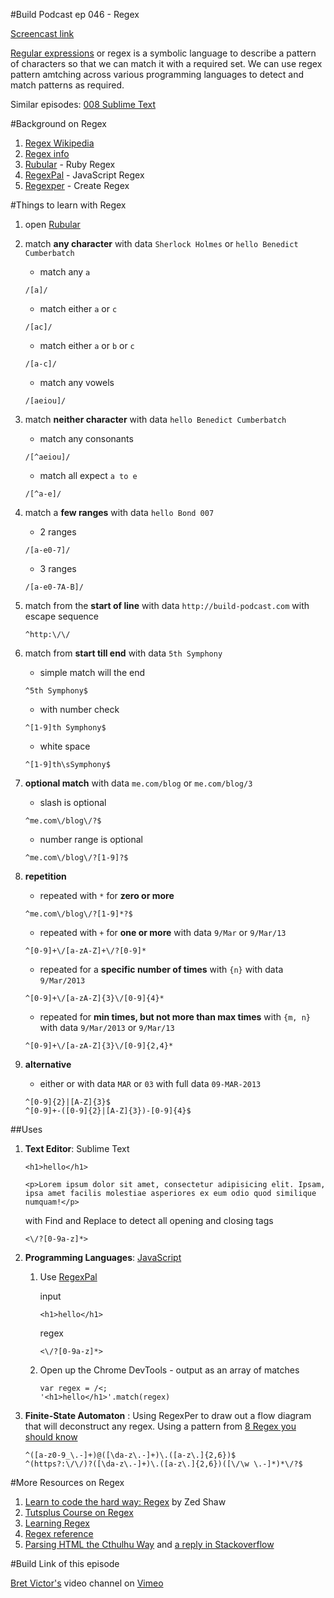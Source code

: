 #Build Podcast ep 046 - Regex

[Screencast link](http://build-podcast.com/regex/)

[Regular expressions](http://en.wikipedia.org/wiki/Regular_expression) or regex is a symbolic language to describe a pattern of characters so that we can match it with a required set. We can use regex pattern amtching across various programming languages to detect and match patterns as required.

Similar episodes: [008 Sublime Text](http://build-podcast.com/sublime-text/)

#Background on Regex 

1. [Regex Wikipedia](http://en.wikipedia.org/wiki/Regular_expression)
1. [Regex info](http://www.regular-expressions.info/)
1. [Rubular](http://rubular.com/) - Ruby Regex
1. [RegexPal](http://regexpal.com/) - JavaScript Regex
1. [Regexper](http://www.regexper.com/) - Create Regex 

#Things to learn with Regex 

1. open [Rubular](http://rubular.com/)
1. match **any character** with data `Sherlock Holmes` or `hello Benedict Cumberbatch`

    - match any `a`

    ```
    /[a]/
    ```
    - match either `a` or `c`
    
    ```
    /[ac]/
    ```
    
    - match either `a` or `b` or `c`
    
    ```
    /[a-c]/
    ```
    
    - match any vowels
    
    ```
    /[aeiou]/
    ```

1. match **neither character** with data `hello Benedict Cumberbatch`

    - match any consonants
    
    ```
    /[^aeiou]/
    ```
    
    - match all expect `a to e`
    
    ```
    /[^a-e]/
    ```
1. match a **few ranges** with data `hello Bond 007`

    - 2 ranges

    ```
    /[a-e0-7]/
    ```

    - 3 ranges
    
    ```
    /[a-e0-7A-B]/
    ```

1. match from the **start of line** with data `http://build-podcast.com` with escape sequence

    ```
    ^http:\/\/
    ```
1. match from **start till end** with data `5th Symphony`   

    - simple match will the end

    ```
    ^5th Symphony$
    ``` 

    - with number check
    
    ```
    ^[1-9]th Symphony$
    ```
    
    - white space
    
    ```
    ^[1-9]th\sSymphony$
    ```

1. **optional match** with data `me.com/blog` or `me.com/blog/3`

    - slash is optional
    
    ```
    ^me.com\/blog\/?$
    ```
    
    - number range is optional
    
    ```
    ^me.com\/blog\/?[1-9]?$
    ```

1. **repetition** 

    - repeated with `*` for **zero or more**
    
    ```
    ^me.com\/blog\/?[1-9]*?$
    ```

    - repeated with `+` for **one or more** with data `9/Mar` or `9/Mar/13`
    
    ```
    ^[0-9]+\/[a-zA-Z]+\/?[0-9]*
    ```
    
    - repeated for a **specific number of times** with `{n}` with data `9/Mar/2013`

    
    ```
    ^[0-9]+\/[a-zA-Z]{3}\/[0-9]{4}*
    ```
    
    - repeated for **min times, but not more than max times** with `{m, n}` with data `9/Mar/2013` or `9/Mar/13`
    
    ```
    ^[0-9]+\/[a-zA-Z]{3}\/[0-9]{2,4}*
    ```

1. **alternative**

    - either or with data `MAR` or `03` with full data `09-MAR-2013`
    
    ```
    ^[0-9]{2}|[A-Z]{3}$
    ^[0-9]+-([0-9]{2}|[A-Z]{3})-[0-9]{4}$
    ```
 
##Uses
 
1. **Text Editor**: Sublime Text

    ```
    <h1>hello</h1>

    <p>Lorem ipsum dolor sit amet, consectetur adipisicing elit. Ipsam, ipsa amet facilis molestiae asperiores ex eum odio quod similique numquam!</p>
    ```
    
    with Find and Replace to detect all opening and closing tags
    
    ```
    <\/?[0-9a-z]*>
    ```

1. **Programming Languages**: [JavaScript](https://developer.mozilla.org/en-US/docs/Web/JavaScript/Guide/Regular_Expressions) 

    1. Use [RegexPal](http://regexpal.com/)
    
        input
        
        ```
        <h1>hello</h1>
        ```
        
        regex
        
        ```
        <\/?[0-9a-z]*>
        ```
        
    1. Open up the Chrome DevTools - output as an array of matches

        ```
        var regex = /<;
        '<h1>hello</h1>'.match(regex)
        ``` 
1. **Finite-State Automaton** : Using RegexPer to draw out a flow diagram that will deconstruct any regex. Using a pattern from [8 Regex you should know](http://net.tutsplus.com/tutorials/other/8-regular-expressions-you-should-know/)

    ```
    ^([a-z0-9_\.-]+)@([\da-z\.-]+)\.([a-z\.]{2,6})$
    ^(https?:\/\/)?([\da-z\.-]+)\.([a-z\.]{2,6})([\/\w \.-]*)*\/?$ 
    ``` 


#More Resources on Regex 
1. [Learn to code the hard way: Regex](http://regex.learncodethehardway.org/book/) by Zed Shaw
1. [Tutsplus Course on Regex](https://tutsplus.com/course/regular-expressions-up-and-running/)
1. [Learning Regex](http://stackoverflow.com/questions/4736/learning-regular-expressions)
1. [Regex reference](http://www.regular-expressions.info/reference.html)
1. [Parsing HTML the Cthulhu Way](http://www.codinghorror.com/blog/2009/11/parsing-html-the-cthulhu-way.html) and [a reply in Stackoverflow](http://stackoverflow.com/questions/1732348/regex-match-open-tags-except-xhtml-self-contained-tags/1732454#1732454)

#Build Link of this episode

[Bret Victor's](http://worrydream.com/#!/Bio) video channel on  [Vimeo](https://vimeo.com/worrydream/videos/all/sort:date)